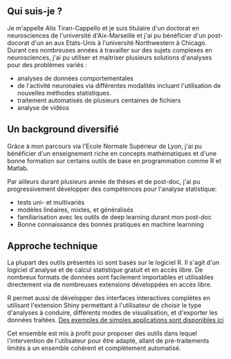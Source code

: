 
## Qui suis-je ?
Je m'appelle Alix Tiran-Cappello et je suis titulaire d'un doctorat en neurosciences de l'université d'Aix-Marseille et j'ai pu bénéficier d'un post-docorat d'un an aux Etats-Unis à l'université Northwestern à Chicago. Durant ces nombreuses années à travailler sur des sujets complexes en neurosciences, j'ai pu utiliser et maitriser plusieurs solutions d'analyses pour des problèmes variés : 

  - analyses de données comportementales
  - de l'activité neuronales via différentes modalités incluant l'utilisation de nouvelles méthodes statistiques.
  - traitement automatisés de plusieurs centaines de fichiers
  - analyse de vidéos

##  Un background diversifié
Grâce à mon parcours via l'Ecole Normale Supérieur de Lyon, j'ai pu bénéficier d'un enseignement riche en concepts mathématiques et d'une bonne formation sur certains outils de base en programmation comme R et Matlab.

Par ailleurs durant plusieurs année de thèses et de post-doc, j'ai pu progressivement développer des compétences pour l'analyse statistique:

  - tests uni- et multivariés
  - modèles linéaires, mixtes, et généralisés
  - familiarisation avec les outils de deep learning durant mon post-doc
  - Bonne connaissance des bonnes pratiques en machine learnning

## Approche technique
La plupart des outils présentés ici sont basés sur le logiciel R. Il s'agit d'un logiciel d'analyse et de calcul statistique gratuit et en accès libre. De nombreux formats de données sont facilement importables et utilisables directement via de nombreuses extensions développées en accès libre.

R permet aussi de développer des interfaces interactives complètes en utilisant l'extension Shiny permettant à l'utilisateur de choisir le type d'analyses à conduire, différents modes de visualisation, et d'exporter les données traitées. [Des exemples de simples applications sont disponibles ici](https://site.atc-data.fr/shiny/)

Cet ensemble est mis à profit pour proposer des outils dans lequel l'intervention de l'utilisateur pour être adapté, allant de pré-traitements limités à un ensemble cohérent et complètement automatisé.